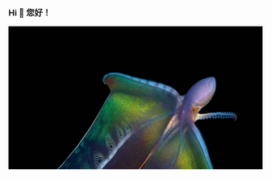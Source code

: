 ### Hi  👋 您好！

<img src="./assets/BlanketOctopus_ZH-CN2897003205_1920x1080.jpg" style="zoom: 50%;" />

